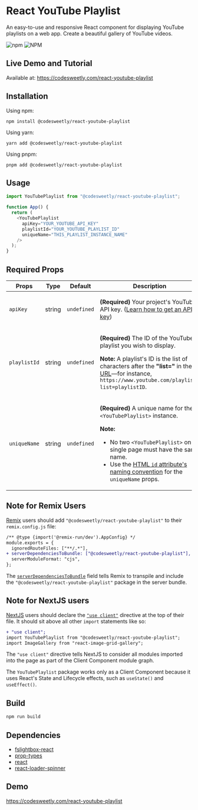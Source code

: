 # React YouTube Playlist

An easy-to-use and responsive React component for displaying YouTube playlists on a web app. Create a beautiful gallery of YouTube videos.

![npm](https://img.shields.io/npm/v/@codesweetly/react-youtube-playlist) ![NPM](https://img.shields.io/npm/l/@codesweetly/react-youtube-playlist)

## Live Demo and Tutorial

Available at: https://codesweetly.com/react-youtube-playlist

## Installation

Using npm:

```
npm install @codesweetly/react-youtube-playlist
```

Using yarn:

```
yarn add @codesweetly/react-youtube-playlist
```

Using pnpm:

```
pnpm add @codesweetly/react-youtube-playlist
```

## Usage

```js
import YouTubePlaylist from "@codesweetly/react-youtube-playlist";

function App() {
  return (
    <YouTubePlaylist
      apiKey="YOUR_YOUTUBE_API_KEY"
      playlistId="YOUR_YOUTUBE_PLAYLIST_ID"
      uniqueName="THIS_PLAYLIST_INSTANCE_NAME"
    />
  );
}
```

## Required Props

<table>
<thead>
<tr>
<th>Props</th>
<th>Type</th>
<th>Default</th>
<th>Description</th>
</tr>
</thead>
<tbody>
<tr>
<td><code>apiKey</code></td>
<td>string</td>
<td><code>undefined</code></td>
<td>

**(Required)** Your project's YouTube API key. ([Learn how to get an API key](https://youtu.be/N18czV5tj5o))

</td>
</tr>
<tr>
<td><code>playlistId</code></td>
<td>string</td>
<td><code>undefined</code></td>
<td>

**(Required)** The ID of the YouTube playlist you wish to display.

**Note:** A playlist's ID is the list of characters after the **"list="** in the [URL](https://codesweetly.com/web-address-url)—for instance, `https://www.youtube.com/playlist?list=playlistID`.

</td>
</tr>
<tr>
<td><code>uniqueName</code></td>
<td>string</td>
<td><code>undefined</code></td>
<td>

**(Required)** A unique name for the `<YouTubePlaylist>` instance.

**Note:**

- No two `<YouTubePlaylist>` on a single page must have the same name.
- Use the [HTML `id` attribute's naming convention](https://developer.mozilla.org/en-US/docs/Web/HTML/Global_attributes/id) for the `uniqueName` props.

</td>
</tr>
</tbody>
</table>

## Note for Remix Users

[Remix](https://remix.run/docs/en/1.19.0) users should add `"@codesweetly/react-youtube-playlist"` to their `remix.config.js` file:

```diff
/** @type {import('@remix-run/dev').AppConfig} */
module.exports = {
  ignoredRouteFiles: ["**/.*"],
+ serverDependenciesToBundle: ["@codesweetly/react-youtube-playlist"],
  serverModuleFormat: "cjs",
};
```

The [`serverDependenciesToBundle`](https://remix.run/docs/en/1.19.0/file-conventions/remix-config#serverdependenciestobundle) field tells Remix to transpile and include the `"@codesweetly/react-youtube-playlist"` package in the server bundle.

## Note for NextJS users

[NextJS](https://nextjs.org/) users should declare the [`"use client"`](https://nextjs.org/docs/getting-started/react-essentials#the-use-client-directive) directive at the top of their file. It should sit above all other `import` statements like so:

```diff
+ "use client";
import YouTubePlaylist from "@codesweetly/react-youtube-playlist";
import ImageGallery from "react-image-grid-gallery";
```

The `"use client"` directive tells NextJS to consider all modules imported into the page as part of the Client Component module graph.

The `YouTubePlaylist` package works only as a Client Component because it uses React's State and Lifecycle effects, such as `useState()` and `useEffect()`.

## Build

```diff
npm run build
```

## Dependencies

- [fslightbox-react](https://github.com/banthagroup/fslightbox-react)
- [prop-types](https://github.com/facebook/prop-types)
- [react](https://github.com/facebook/react)
- [react-loader-spinner](https://github.com/mhnpd/react-loader-spinner)

## Demo

https://codesweetly.com/react-youtube-playlist
